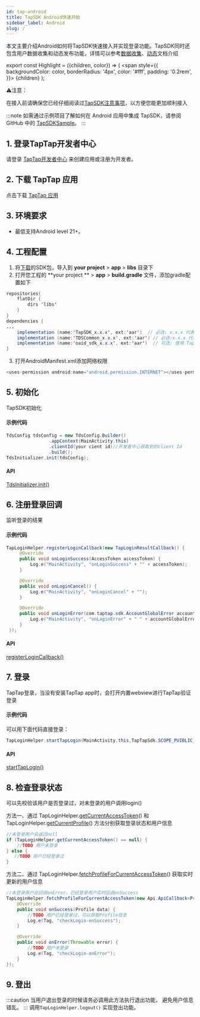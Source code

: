 ```yaml
---
id: tap-android
title: TapSDK Android快速开始
sidebar_label: Android
slug: /
---
```


本文主要介绍Android如何将TapSDK快速接入并实现登录功能。TapSDK同时还包含用户数据收集和动态发布功能，详情可以参考[数据收集](./tap-fun-db)、[动态](./tap-fun-moment)文档介绍  

export const Highlight = ({children, color}) => (
  <span
    style={{
      backgroundColor: color,
      borderRadius: '4px',
      color: '#fff',
      padding: '0.2rem',
    }}>
    {children}
  </span>
);

<Highlight color="#f9422f">⚠️注意：</Highlight>  

在接入前请确保您已经仔细阅读过[TapSDK注意事项](./tap-issue.md)，以方便您能更加顺利接入



:::note
如需通过示例项目了解如何在 Android 应用中集成 TapSDK，请参阅 GitHub 中的 [TapSDKSample](https://github.com/xindong/TapSDKDemoAndroid)。
:::


## 1. 登录TapTap开发者中心
请登录 [TapTap开发者中心](https://www.taptap.com/developer-center) 来创建应用或注册为开发者。

## 2. 下载 TapTap 应用
点击下载 [TapTap 应用](#)

## 3. 环境要求
- 最低支持Android level 21+。

## 4. 工程配置
<!-- ### 方法一、自动加载
打开并修改 '/project/app/build.gradle' 文件
```java
dependencies {
   implementation 'com.tds.tapsdk:TapSDK:1.0.0'
}
```   -->
<!-- ### 方法二、手动添加 -->
1. 将[下载](#)的SDK包，导入到 **your project** > **app** > **libs** 目录下  
2. 打开您工程的 **your project ** > **app** > **build.gradle** 文件，添加gradle配置如下  
```java  
repositories{  
    flatDir {  
        dirs 'libs'  
    }  
}  
dependencies {  
...  
    implementation (name:'TapSDK_x.x.x', ext:'aar')  // 必选: x.x.x 代表所下载的 SDK的版本号
    implementation (name:'TDSCommon_x.x.x', ext:'aar') // 必选:x.x.x 代表所下载的 SDK的版本号
    implementation (name:'oaid_sdk_x.x.x', ext:'aar')  // 可选: 使用 TapDB 数据分析功能必选， 以获得更精准的统计
}  
```  
3. 打开AndroidManifest.xml添加网络权限  
```java
<uses-permission android:name="android.permission.INTERNET"></uses-permission>
```

## 5. 初始化

TapSDK初始化  

#### 示例代码  
```java
TdsConfig tdsConfig = new TdsConfig.Builder()
                .appContext(MainActivity.this)
                .clientId(your cient id)//开发者中心获取到的client Id
                .build();
TdsInitializer.init(tdsConfig);  
```

#### API

[TdsInitializer.init()](./api/android-initializer.md#init)  

## 6. 注册登录回调
监听登录的结果  

#### 示例代码
```java
TapLoginHelper.registerLoginCallback(new TapLoginResultCallback() {
     @Override
     public void onLoginSuccess(AccessToken accessToken) {
         Log.e("MainActivity", "onLoginSuccess" + "" + accessToken);
     }

     @Override
     public void onLoginCancel() {
         Log.e("MainActivity", "onLoginCancel" + "");
     }

     @Override
     public void onLoginError(com.taptap.sdk.AccountGlobalError accountGlobalError) {
         Log.e("MainActivity", "onLoginError" + " " + accountGlobalError.toJsonString());
     }
 });
```

#### API  
[registerLoginCallback()](./api/android-loginhelper.md#registerlogincallback)

## 7. 登录
TapTap登录，当没有安装TapTap app时，会打开内置webview进行TapTap验证登录

#### 示例代码  
可以用下面代码直接登录：  

```java
TapLoginHelper.startTapLogin(MainActivity.this,TapTapSdk.SCOPE_PUIBLIC_PROFILE);
```
#### API
[startTapLogin()](./api/android-loginhelper.md#starttaplogin)  

## 8. 检查登录状态

可以先校验该用户是否登录过，对未登录的用户调用login()  

方法一、通过 TapLoginHelper.[getCurrentAccessToken](./api/android-loginhelper.md#getcurrentaccesstoken)() 和 TapLoginHelper.[getCurrentProfile](././api/android-loginhelper.md#getcurrentprofile)() 方法分别获取登录状态和用户信息  

```java  
//未登录用户会返回null
if (TapLoginHelper.getCurrentAccessToken() == null) {
    //TODO 用户未登录
} else {
   //TODO 用户已经登录过
}
```

方法二、通过 TapLoginHelper.[fetchProfileForCurrentAccessToken](./api/android-loginhelper.md#fetchprofileforcurrentaccesstoken)() 获取实时更新的用户信息    

```java  
//未登录用户会回调onError，已经登录用户实时回调onSuccess
TapLoginHelper.fetchProfileForCurrentAccessToken(new Api.ApiCallback<Profile>() {
    @Override
    public void onSuccess(Profile data) {
        //TODO 用户已经登录过，可以获取Profile信息
        Log.e(Tag, "checkLogin-onSuccess");
    }

    @Override
    public void onError(Throwable error) {
        //TODO 用户未登录
        Log.e(Tag, "checkLogin-onError");
    }
});
```

## 9. 登出
:::caution
当用户退出登录的时候请务必调用此方法执行退出功能， 避免用户信息错乱。
:::
调用`TapLoginHelper.logout()` 实现登出功能。
